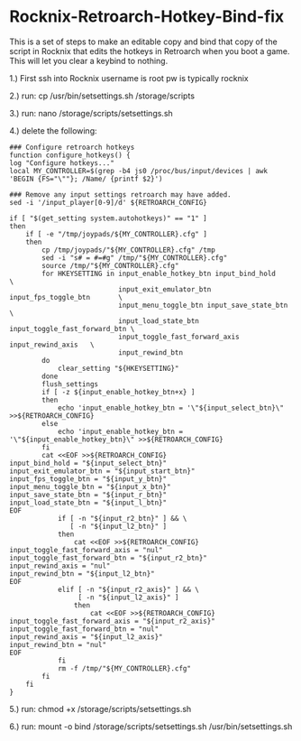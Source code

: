 # Rocknix-Retroarch-Hotkey-Bind-fix
This is a set of steps to make an editable copy and bind that copy of the script in Rocknix that edits the hotkeys in Retroarch when you boot a game. This will let you clear a keybind to nothing.


1.) First ssh into Rocknix username is root pw is typically rocknix

2.) run: cp /usr/bin/setsettings.sh /storage/scripts

3.) run: nano /storage/scripts/setsettings.sh

4.) delete the following: 
  
    ### Configure retroarch hotkeys
    function configure_hotkeys() {
    log "Configure hotkeys..."
    local MY_CONTROLLER=$(grep -b4 js0 /proc/bus/input/devices | awk 'BEGIN {FS="\""}; /Name/ {printf $2}')

    ### Remove any input settings retroarch may have added.
    sed -i '/input_player[0-9]/d' ${RETROARCH_CONFIG}

    if [ "$(get_setting system.autohotkeys)" == "1" ]
    then
        if [ -e "/tmp/joypads/${MY_CONTROLLER}.cfg" ]
        then
            cp /tmp/joypads/"${MY_CONTROLLER}.cfg" /tmp
            sed -i "s# = #=#g" /tmp/"${MY_CONTROLLER}.cfg"
            source /tmp/"${MY_CONTROLLER}.cfg"
            for HKEYSETTING in input_enable_hotkey_btn input_bind_hold            \
                               input_exit_emulator_btn input_fps_toggle_btn       \
                               input_menu_toggle_btn input_save_state_btn         \
                               input_load_state_btn input_toggle_fast_forward_btn \
                               input_toggle_fast_forward_axis input_rewind_axis   \
                               input_rewind_btn
            do
                clear_setting "${HKEYSETTING}"
            done
            flush_settings
            if [ -z ${input_enable_hotkey_btn+x} ]
            then
                echo 'input_enable_hotkey_btn = '\"${input_select_btn}\" >>${RETROARCH_CONFIG}
            else
                echo 'input_enable_hotkey_btn = '\"${input_enable_hotkey_btn}\" >>${RETROARCH_CONFIG}
            fi
            cat <<EOF >>${RETROARCH_CONFIG}
    input_bind_hold = "${input_select_btn}"
    input_exit_emulator_btn = "${input_start_btn}"
    input_fps_toggle_btn = "${input_y_btn}"
    input_menu_toggle_btn = "${input_x_btn}"
    input_save_state_btn = "${input_r_btn}"
    input_load_state_btn = "${input_l_btn}"
    EOF
                if [ -n "${input_r2_btn}" ] && \
                   [ -n "${input_l2_btn}" ]
                then
                    cat <<EOF >>${RETROARCH_CONFIG}
    input_toggle_fast_forward_axis = "nul"
    input_toggle_fast_forward_btn = "${input_r2_btn}"
    input_rewind_axis = "nul"
    input_rewind_btn = "${input_l2_btn}"
    EOF
                elif [ -n "${input_r2_axis}" ] && \
                     [ -n "${input_l2_axis}" ]
                    then
                        cat <<EOF >>${RETROARCH_CONFIG}
    input_toggle_fast_forward_axis = "${input_r2_axis}"
    input_toggle_fast_forward_btn = "nul"
    input_rewind_axis = "${input_l2_axis}"
    input_rewind_btn = "nul"
    EOF
                fi
                rm -f /tmp/"${MY_CONTROLLER}.cfg"
            fi
        fi
    }

5.) run: chmod +x /storage/scripts/setsettings.sh

6.) run: mount -o bind /storage/scripts/setsettings.sh /usr/bin/setsettings.sh
